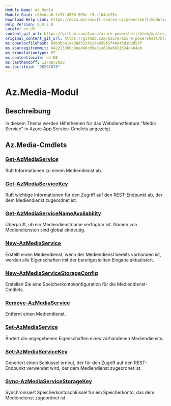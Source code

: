 ```yaml
---
Module Name: Az.Media
Module Guid: c66edca6-2e57-4550-905e-f5cc104de25e
Download Help Link: https://docs.microsoft.com/en-us/powershell/module/az.media
Help Version: 0.9.2.0
Locale: en-US
content_git_url: https://github.com/Azure/azure-powershell/blob/master/src/Media/Media/help/Az.Media.md
original_content_git_url: https://github.com/Azure/azure-powershell/blob/master/src/Media/Media/help/Az.Media.md
ms.openlocfilehash: 89b3bba1aa38d325fe19a859f5f4b845d1b9d53f
ms.sourcegitcommit: 04221336bc9eed46c05ed1e828a6811534d4b4ab
ms.translationtype: MT
ms.contentlocale: de-DE
ms.lasthandoff: 12/08/2020
ms.locfileid: "98292678"
---
```

# Az.Media-Modul
## Beschreibung
In diesem Thema werden Hilfethemen für das Webdienstfeature "Media Service" in Azure App Service-Cmdlets angezeigt.

## Az.Media-Cmdlets
### [Get-AzMediaService](Get-AzMediaService.md)
Ruft Informationen zu einem Mediendienst ab.

### [Get-AzMediaServiceKey](Get-AzMediaServiceKey.md)
Ruft wichtige Informationen für den Zugriff auf den REST-Endpunkt ab, der dem Mediendienst zugeordnet ist.

### [Get-AzMediaServiceNameAvailability](Get-AzMediaServiceNameAvailability.md)
Überprüft, ob ein Mediendienstname verfügbar ist.
Namen von Mediendiensten sind global eindeutig.

### [New-AzMediaService](New-AzMediaService.md)
Erstellt einen Mediendienst, wenn der Mediendienst bereits vorhanden ist, werden alle Eigenschaften mit der bereitgestellten Eingabe aktualisiert.

### [New-AzMediaServiceStorageConfig](New-AzMediaServiceStorageConfig.md)
Erstellen Sie eine Speicherkontokonfiguration für die Mediendienst-Cmdlets.

### [Remove-AzMediaService](Remove-AzMediaService.md)
Entfernt einen Mediendienst.

### [Set-AzMediaService](Set-AzMediaService.md)
Ändert die angegebenen Eigenschaften eines vorhandenen Mediendiensts.

### [Set-AzMediaServiceKey](Set-AzMediaServiceKey.md)
Generiert einen Schlüssel erneut, der für den Zugriff auf den REST-Endpunkt verwendet wird, der dem Mediendienst zugeordnet ist.

### [Sync-AzMediaServiceStorageKey](Sync-AzMediaServiceStorageKey.md)
Synchronisiert Speicherkontoschlüssel für ein Speicherkonto, das dem Mediendienst zugeordnet ist.

